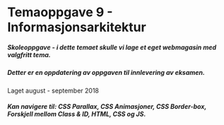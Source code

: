 # Temaoppgave 9 - Informasjonsarkitektur

##### Skoleoppgave - i dette temaet skulle vi lage et eget webmagasin med valgfritt tema.
##### Detter er en oppdatering av oppgaven til innlevering av eksamen.
Laget august - september 2018
##### Kan navigere til: CSS Parallax, CSS Animasjoner, CSS Border-box, Forskjell mellom Class & ID, HTML, CSS og JS. 
